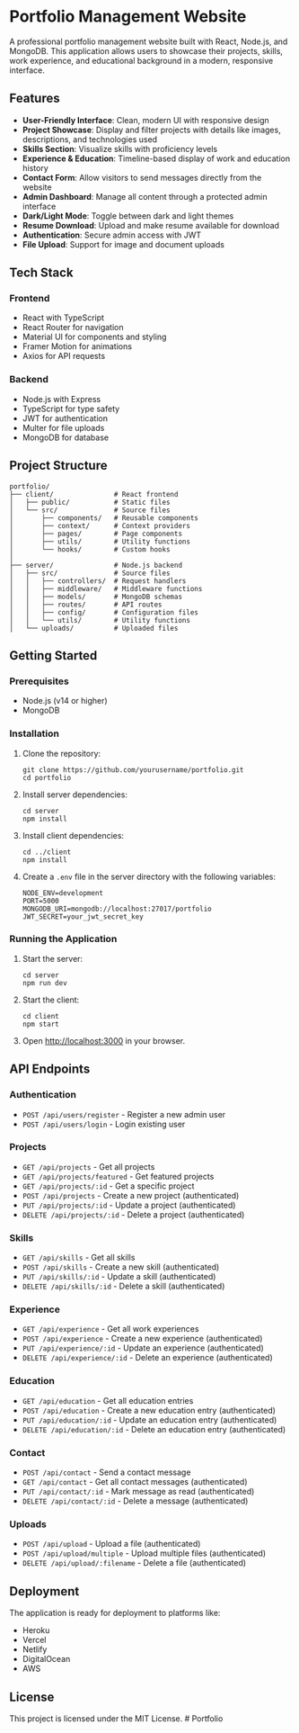 # Portfolio Management Website

A professional portfolio management website built with React, Node.js, and MongoDB. This application allows users to showcase their projects, skills, work experience, and educational background in a modern, responsive interface.

## Features

- **User-Friendly Interface**: Clean, modern UI with responsive design
- **Project Showcase**: Display and filter projects with details like images, descriptions, and technologies used
- **Skills Section**: Visualize skills with proficiency levels
- **Experience & Education**: Timeline-based display of work and education history
- **Contact Form**: Allow visitors to send messages directly from the website
- **Admin Dashboard**: Manage all content through a protected admin interface
- **Dark/Light Mode**: Toggle between dark and light themes
- **Resume Download**: Upload and make resume available for download
- **Authentication**: Secure admin access with JWT
- **File Upload**: Support for image and document uploads

## Tech Stack

### Frontend

- React with TypeScript
- React Router for navigation
- Material UI for components and styling
- Framer Motion for animations
- Axios for API requests

### Backend

- Node.js with Express
- TypeScript for type safety
- JWT for authentication
- Multer for file uploads
- MongoDB for database

## Project Structure

```
portfolio/
├── client/               # React frontend
│   ├── public/           # Static files
│   └── src/              # Source files
│       ├── components/   # Reusable components
│       ├── context/      # Context providers
│       ├── pages/        # Page components
│       ├── utils/        # Utility functions
│       └── hooks/        # Custom hooks
│
├── server/               # Node.js backend
│   ├── src/              # Source files
│   │   ├── controllers/  # Request handlers
│   │   ├── middleware/   # Middleware functions
│   │   ├── models/       # MongoDB schemas
│   │   ├── routes/       # API routes
│   │   ├── config/       # Configuration files
│   │   └── utils/        # Utility functions
│   └── uploads/          # Uploaded files
```

## Getting Started

### Prerequisites

- Node.js (v14 or higher)
- MongoDB

### Installation

1. Clone the repository:

   ```
   git clone https://github.com/yourusername/portfolio.git
   cd portfolio
   ```

2. Install server dependencies:

   ```
   cd server
   npm install
   ```

3. Install client dependencies:

   ```
   cd ../client
   npm install
   ```

4. Create a `.env` file in the server directory with the following variables:
   ```
   NODE_ENV=development
   PORT=5000
   MONGODB_URI=mongodb://localhost:27017/portfolio
   JWT_SECRET=your_jwt_secret_key
   ```

### Running the Application

1. Start the server:

   ```
   cd server
   npm run dev
   ```

2. Start the client:

   ```
   cd client
   npm start
   ```

3. Open [http://localhost:3000](http://localhost:3000) in your browser.

## API Endpoints

### Authentication

- `POST /api/users/register` - Register a new admin user
- `POST /api/users/login` - Login existing user

### Projects

- `GET /api/projects` - Get all projects
- `GET /api/projects/featured` - Get featured projects
- `GET /api/projects/:id` - Get a specific project
- `POST /api/projects` - Create a new project (authenticated)
- `PUT /api/projects/:id` - Update a project (authenticated)
- `DELETE /api/projects/:id` - Delete a project (authenticated)

### Skills

- `GET /api/skills` - Get all skills
- `POST /api/skills` - Create a new skill (authenticated)
- `PUT /api/skills/:id` - Update a skill (authenticated)
- `DELETE /api/skills/:id` - Delete a skill (authenticated)

### Experience

- `GET /api/experience` - Get all work experiences
- `POST /api/experience` - Create a new experience (authenticated)
- `PUT /api/experience/:id` - Update an experience (authenticated)
- `DELETE /api/experience/:id` - Delete an experience (authenticated)

### Education

- `GET /api/education` - Get all education entries
- `POST /api/education` - Create a new education entry (authenticated)
- `PUT /api/education/:id` - Update an education entry (authenticated)
- `DELETE /api/education/:id` - Delete an education entry (authenticated)

### Contact

- `POST /api/contact` - Send a contact message
- `GET /api/contact` - Get all contact messages (authenticated)
- `PUT /api/contact/:id` - Mark message as read (authenticated)
- `DELETE /api/contact/:id` - Delete a message (authenticated)

### Uploads

- `POST /api/upload` - Upload a file (authenticated)
- `POST /api/upload/multiple` - Upload multiple files (authenticated)
- `DELETE /api/upload/:filename` - Delete a file (authenticated)

## Deployment

The application is ready for deployment to platforms like:

- Heroku
- Vercel
- Netlify
- DigitalOcean
- AWS

## License

This project is licensed under the MIT License.
#   P o r t f o l i o  
 